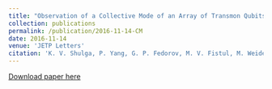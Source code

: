 ```yaml
---
title: "Observation of a Collective Mode of an Array of Transmon Qubits"
collection: publications
permalink: /publication/2016-11-14-CM
date: 2016-11-14
venue: 'JETP Letters'  
citation: 'K. V. Shulga, P. Yang, G. P. Fedorov, M. V. Fistul, M. Weides and A. V. Ustinov <i>JETP Letters</i> <b>105</b>, 47-50 (2017)'
---
```

[Download paper here](http://kirill-shulga.github.io/files/CM.pdf)
